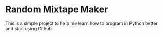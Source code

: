 # Random Mixtape Maker

This is a simple project to help me learn how to program in Python better and start using Github.